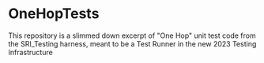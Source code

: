 # OneHopTests
This repository is a slimmed down excerpt of "One Hop" unit test code from the SRI_Testing harness, meant to be a Test Runner in the new 2023 Testing Infrastructure
